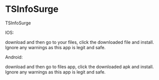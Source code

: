 # TSInfoSurge
TSInfoSurge


IOS:

download and then go to your files, click the downloaded file and install. Ignore any warnings as this app is legit and safe.

Android:

download and then go to files app, click the downloaded apk and install. Ignore any warnings as this app is legit and safe.
